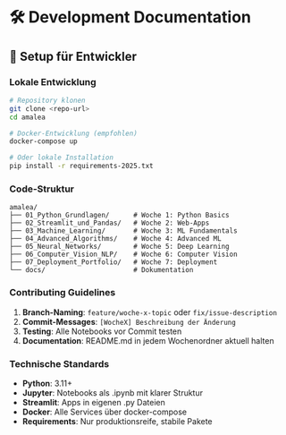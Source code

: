 # 🛠️ Development Documentation

## 🔧 Setup für Entwickler

### Lokale Entwicklung
```bash
# Repository klonen
git clone <repo-url>
cd amalea

# Docker-Entwicklung (empfohlen)
docker-compose up

# Oder lokale Installation
pip install -r requirements-2025.txt
```

### Code-Struktur
```
amalea/
├── 01_Python_Grundlagen/      # Woche 1: Python Basics
├── 02_Streamlit_und_Pandas/   # Woche 2: Web-Apps
├── 03_Machine_Learning/       # Woche 3: ML Fundamentals
├── 04_Advanced_Algorithms/    # Woche 4: Advanced ML
├── 05_Neural_Networks/        # Woche 5: Deep Learning
├── 06_Computer_Vision_NLP/    # Woche 6: Computer Vision
├── 07_Deployment_Portfolio/   # Woche 7: Deployment
└── docs/                      # Dokumentation
```

### Contributing Guidelines
1. **Branch-Naming**: `feature/woche-x-topic` oder `fix/issue-description`
2. **Commit-Messages**: `[WocheX] Beschreibung der Änderung`
3. **Testing**: Alle Notebooks vor Commit testen
4. **Documentation**: README.md in jedem Wochenordner aktuell halten

### Technische Standards
- **Python**: 3.11+
- **Jupyter**: Notebooks als .ipynb mit klarer Struktur
- **Streamlit**: Apps in eigenen .py Dateien
- **Docker**: Alle Services über docker-compose
- **Requirements**: Nur produktionsreife, stabile Pakete
